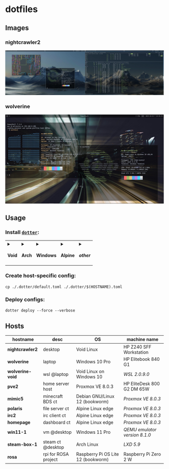 # dotfiles

## Images

### nightcrawler2

![nightcrawler2](./images/nightcrawler2.jpg)

### wolverine

![wolverine](./images/wolverine.jpg)

## Usage

### Install [`dotter`](https://github.com/SuperCuber/dotter):

<table>
  <tr>
    <td>
      <details><summary><h4>Void</h4></summary><pre># cd ~/source/void-packages<br># git checkout add_dotter<br>./xbps-src pkg dotter<br>xi -y dotter</pre></details>
    </td>
    <td>
      <details><summary><h4>Arch</h4></summary><pre>yay -S dotter-rs-bin</pre></details>
    </td>
    <td>
      <details><summary><h4>Windows</h4></summary><pre>scoop install dotter</pre></details>
    </td>
    <td>
      <details><summary><h4>Alpine</h4></summary><pre>apk add wget<br>wget https://github.com/SuperCuber/dotter/releases/latest/download/dotter<br>mv ./dotter /usr/local/bin/<br>chmod 755 /usr/local/bin/dotter</pre></details>
    </td>
    <td>
      <details><summary><h4><i>other</i></h4></summary><pre>wget https://github.com/SuperCuber/dotter/releases/download/v0.13.0/dotter<br>sudo mv ./dotter /usr/local/bin/<br>sudo chmod 755 /usr/local/bin/dotter</pre></details>
    </td>
  </tr>
</table>

### Create host-specific config:

```shell
cp ./.dotter/default.toml ./.dotter/$(HOSTNAME).toml
```

### Deploy configs:

```shell
dotter deploy --force --verbose
```

## Hosts

| hostname             | desc                  | OS                                    | machine name                  |
| -------------------- | --------------------- | ------------------------------------- | ----------------------------- |
| **nightcrawler2**    | desktop               | Void Linux                            | HP Z240 SFF Workstation       |
| **wolverine**        | laptop                | Windows 10 Pro                        | HP Elitebook 840 G1           |
| **wolverine-void**   | wsl @laptop           | Void Linux on Windows 10              | *WSL 2.0.9.0*                 |
| **pve2**             | home server host      | Proxmox VE 8.0.3                      | HP EliteDesk 800 G2 DM 65W    |
| **mimic5**           | minecraft BDS ct      | Debian GNU/Linux 12 (bookworm)        | *Proxmox VE 8.0.3*            |
| **polaris**          | file server ct        | Alpine Linux edge                     | *Proxmox VE 8.0.3*            |
| **irc2**             | irc client ct         | Alpine Linux edge                     | *Proxmox VE 8.0.3*            |
| **homepage**         | dashboard ct          | Alpine Linux edge                     | *Proxmox VE 8.0.3*            |
| **win11-1**          | vm @desktop           | Windows 11 Pro                        | *QEMU emulator version 8.1.0* |
| **steam-box-1**      | steam ct @desktop     | Arch Linux                            | *LXD 5.9*                     |
| **rosa**             | rpi for ROSA project  | Raspberry Pi OS Lite 12 (bookworm)    | Raspberry Pi Zero 2 W         |
